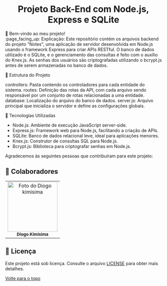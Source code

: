 <h1 align="center">Projeto Back-End com Node.js, Express e SQLite</h1>
🔎 Bem-vindo ao meu projeto!

<br>
:page_facing_up: Explicação:
Este repositório contém os arquivos backend do projeto "Notes", uma aplicação de servidor desenvolvida em Node.js usando o framework Express para criar APIs RESTful. O banco de dados utilizado é o SQLite, e o gerenciamento das consultas é feito com o auxílio do Knex.js. As senhas dos usuários são criptografadas utilizando o bcrypt.js antes de serem armazenadas no banco de dados.

📁 Estrutura do Projeto

controllers: Pasta contendo os controladores para cada entidade do sistema.
routes: Definição das rotas da API, com cada arquivo sendo responsável por um conjunto de rotas relacionadas a uma entidade.
database: Localização do arquivo do banco de dados.
server.js: Arquivo principal que inicializa o servidor e define as configurações globais.



🚀 Tecnologias Utilizadas
- Node.js: Ambiente de execução JavaScript server-side.
- Express.js: Framework web para Node.js, facilitando a criação de APIs.
- SQLite: Banco de dados relacional leve, ideal para aplicações menores.
- Knex.js: Construtor de consultas SQL para Node.js.
- Bcrypt.js: Biblioteca para criptografar senhas em Node.js.

Agradecemos às seguintes pessoas que contribuíram para este projeto:

## 🤝 Colaboradores

<table>
  <tr>
    <td align="center">
      <a href="#">
        <img src="https://avatars.githubusercontent.com/u/132942700?v=4" width="160px;" alt="Foto do Diogo kimisima"/><br>
        <sub>
          <b>Diogo Kimisima</b>
        </sub>
      </a>
    </td>
  </tr>
</table>

## 📝 Licença

Este projeto está sob licença. Consulte o arquivo <a href="https://github.com/diogokimisima/Api-node/blob/main/LICENSE">LICENSE</a> para obter mais detalhes.

<a href="#top">Volte para o topo</a>
